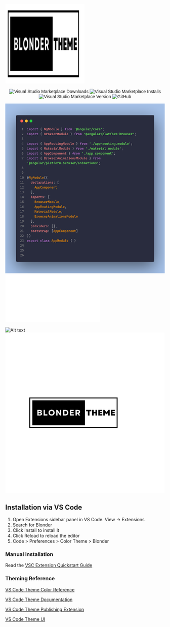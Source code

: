   <p>
  <a href="https://github.com/acquahsamuel/blonder-theme">
    <img src="img/blonder-theme.png" alt="Logo" width="250px" height=250px>
  </a>
  </p>


 <div style="text-align:center"><span style="font-family:sans-serif;">

  ![Visual Studio Marketplace Downloads](https://img.shields.io/visual-studio-marketplace/d/acquahsamuel.blonder)
  ![Visual Studio Marketplace Installs](https://img.shields.io/visual-studio-marketplace/i/acquahsamuel.blonder)
  ![Visual Studio Marketplace Version](https://img.shields.io/visual-studio-marketplace/v/acquahsamuel.blonder)
  ![GitHub](https://img.shields.io/github/license/acquahsamuel/blonder)
  
 </span></div>

<img src="img/vscode-ui.png" alt="blonder-screenshoot">

<embed src="img/blonder.svg" />


![Alt text](https://raw.github.com/potherca-blog/StackOverflow/master/question.13808020.include-an-svg-hosted-on-github-in-markdown/controllers_brief.svg?sanitize=true)
<img src="img/blonder.svg">



## Installation via VS Code 

1. Open Extensions sidebar panel in VS Code. View → Extensions
2. Search for Blonder
3. Click Install to install it
4. Click Reload to reload the editor
5. Code > Preferences > Color Theme > Blonder

### Manual installation

Read the [VSC Extension Quickstart Guide](https://github.com/acquahsamuel/blonder-theme/blob/master/vsc-extension-quickstart.md)

### Theming Reference

[VS Code Theme Color Reference](https://code.visualstudio.com/api/references/theme-color)

[VS Code Theme Documentation](https://code.visualstudio.com/api/extension-capabilities/theming)

[VS Code Theme Publishing Extension](https://code.visualstudio.com/api/working-with-extensions/publishing-extension)

[VS Code Theme UI](https://themes.vscode.one/)

